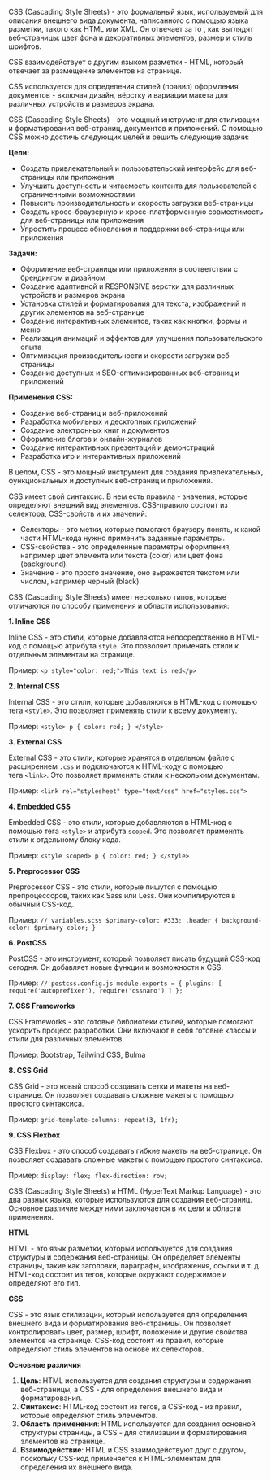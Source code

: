 CSS (Cascading Style Sheets) - это формальный язык, используемый для описания внешнего вида документа, написанного с помощью языка разметки, такого как HTML или XML. Он отвечает за то , как выглядят веб-страницы: цвет фона и декоративных элементов, размер и стиль шрифтов.

CSS взаимодействует с другим языком разметки - HTML, который отвечает за размещение элементов на странице.

CSS используется для определения стилей (правил) оформления документов - включая дизайн, вёрстку и вариации макета для различных устройств и размеров экрана.


CSS (Cascading Style Sheets) - это мощный инструмент для стилизации и форматирования веб-страниц, документов и приложений. С помощью CSS можно достичь следующих целей и решить следующие задачи:

**Цели:**

- Создать привлекательный и пользовательский интерфейс для веб-страницы или приложения
- Улучшить доступность и читаемость контента для пользователей с ограниченными возможностями
- Повысить производительность и скорость загрузки веб-страницы
- Создать кросс-браузерную и кросс-платформенную совместимость для веб-страницы или приложения
- Упростить процесс обновления и поддержки веб-страницы или приложения

**Задачи:**

- Оформление веб-страницы или приложения в соответствии с брендингом и дизайном
- Создание адаптивной и RESPONSIVE верстки для различных устройств и размеров экрана
- Установка стилей и форматирования для текста, изображений и других элементов на веб-странице
- Создание интерактивных элементов, таких как кнопки, формы и меню
- Реализация анимаций и эффектов для улучшения пользовательского опыта
- Оптимизация производительности и скорости загрузки веб-страницы
- Создание доступных и SEO-оптимизированных веб-страниц и приложений

**Применения CSS:**

- Создание веб-страниц и веб-приложений
- Разработка мобильных и десктопных приложений
- Создание электронных книг и документов
- Оформление блогов и онлайн-журналов
- Создание интерактивных презентаций и демонстраций
- Разработка игр и интерактивных приложений

В целом, CSS - это мощный инструмент для создания привлекательных, функциональных и доступных веб-страниц и приложений.


CSS имеет свой синтаксис. В нем есть правила - значения, которые определяют внешний вид элементов. CSS-правило состоит из селектора, CSS-свойств и их значений:

- Селекторы - это метки, которые помогают браузеру понять, к какой части HTML-кода нужно применить заданные параметры.
- CSS-свойства - это определенные параметры оформления, например цвет элемента или текста (color) или цвет фона (background).
- Значение - это просто значение, оно выражается текстом или числом, например черный (black).

CSS (Cascading Style Sheets) имеет несколько типов, которые отличаются по способу применения и области использования:

**1. Inline CSS**

Inline CSS - это стили, которые добавляются непосредственно в HTML-код с помощью атрибута `style`. Это позволяет применять стили к отдельным элементам на странице.

Пример: `<p style="color: red;">This text is red</p>`

**2. Internal CSS**

Internal CSS - это стили, которые добавляются в HTML-код с помощью тега `<style>`. Это позволяет применять стили к всему документу.

Пример: `<style> p { color: red; } </style>`

**3. External CSS**

External CSS - это стили, которые хранятся в отдельном файле с расширением `.css` и подключаются к HTML-коду с помощью тега `<link>`. Это позволяет применять стили к нескольким документам.

Пример: `<link rel="stylesheet" type="text/css" href="styles.css">`

**4. Embedded CSS**

Embedded CSS - это стили, которые добавляются в HTML-код с помощью тега `<style>` и атрибута `scoped`. Это позволяет применять стили к отдельному блоку кода.

Пример: `<style scoped> p { color: red; } </style>`

**5. Preprocessor CSS**

Preprocessor CSS - это стили, которые пишутся с помощью препроцессоров, таких как Sass или Less. Они компилируются в обычный CSS-код.

Пример: `// variables.scss $primary-color: #333; .header { background-color: $primary-color; }`

**6. PostCSS**

PostCSS - это инструмент, который позволяет писать будущий CSS-код сегодня. Он добавляет новые функции и возможности к CSS.

Пример: `// postcss.config.js module.exports = { plugins: [ require('autoprefixer'), require('cssnano') ] };`

**7. CSS Frameworks**

CSS Frameworks - это готовые библиотеки стилей, которые помогают ускорить процесс разработки. Они включают в себя готовые классы и стили для различных элементов.

Пример: Bootstrap, Tailwind CSS, Bulma

**8. CSS Grid**

CSS Grid - это новый способ создавать сетки и макеты на веб-странице. Он позволяет создавать сложные макеты с помощью простого синтаксиса.

Пример: `grid-template-columns: repeat(3, 1fr);`

**9. CSS Flexbox**

CSS Flexbox - это способ создавать гибкие макеты на веб-странице. Он позволяет создавать сложные макеты с помощью простого синтаксиса.

Пример: `display: flex; flex-direction: row;`



CSS (Cascading Style Sheets) и HTML (HyperText Markup Language) - это два разных языка, которые используются для создания веб-страниц. Основное различие между ними заключается в их цели и области применения.

**HTML**

HTML - это язык разметки, который используется для создания структуры и содержания веб-страницы. Он определяет элементы страницы, такие как заголовки, параграфы, изображения, ссылки и т. д. HTML-код состоит из тегов, которые окружают содержимое и определяют его тип.

**CSS**

CSS - это язык стилизации, который используется для определения внешнего вида и форматирования веб-страницы. Он позволяет контролировать цвет, размер, шрифт, положение и другие свойства элементов на странице. CSS-код состоит из правил, которые определяют стиль элементов на основе их селекторов.

**Основные различия**

1. **Цель**: HTML используется для создания структуры и содержания веб-страницы, а CSS - для определения внешнего вида и форматирования.
2. **Синтаксис**: HTML-код состоит из тегов, а CSS-код - из правил, которые определяют стиль элементов.
3. **Область применения**: HTML используется для создания основной структуры страницы, а CSS - для стилизации и форматирования элементов на странице.
4. **Взаимодействие**: HTML и CSS взаимодействуют друг с другом, поскольку CSS-код применяется к HTML-элементам для определения их внешнего вида.